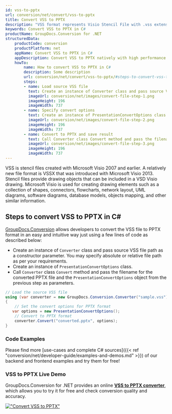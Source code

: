 ```yaml
---
id: vss-to-pptx
url: conversion/net/convert/vss-to-pptx
title: Convert VSS to PPTX
description: "VSS format represents Visio Stencil File with .vss extension. Learn how to convert VSS to PPTX file programmatically in C# language using GroupDocs.Conversion for .NET library."
keywords: Convert VSS to PPTX in C#
productName: GroupDocs.Conversion for .NET
structuredData:
    productCode: conversion
    productPlatform: net
    appName: Convert VSS to PPTX in C#
    appDescription: Convert VSS to PPTX natively with high performance using C# language and server side GroupDocs.Conversion for .NET APIs, without the use of any software like Microsoft or Open Office.
    howTo:
        name: How to convert VSS to PPTX in C# 
        description: Some description
        url: conversion/net/convert/vss-to-pptx/#steps-to-convert-vss-to-pptx-in-c
        steps:
        - name: Load source VSS file 
          text: Create an instance of Converter class and pass source VSS file path as a constructor parameter. You may specify absolute or relative file path as per your requirements. 
          imageUrl: conversion/net/images/convert-file-step-1.png
          imageHeight: 196
          imageWidth: 737
        - name: Specify convert options 
          text: Create an instance of PresentationConvertOptions class.
          imageUrl: conversion/net/images/convert-file-step-2.png
          imageHeight: 196
          imageWidth: 737
        - name: Convert to PPTX and save result 
          text: Call Converter class Convert method and pass the filename for the converted HTML file and the PresentationConvertOptions object from the previous step as parameters.
          imageUrl: conversion/net/images/convert-file-step-3.png
          imageHeight: 196
          imageWidth: 737
---
```


VSS is stencil files created with Microsoft Visio 2007 and earlier. A relatively new file format is VSSX that was introduced with Microsoft Visio 2013. Stencil files provide drawing objects that can be included in a VSD Visio drawing. Microsoft Visio is used for creating drawing elements such as a collection of shapes, connectors, flowcharts, network layout, UML diagrams, software diagrams, database models, objects mapping, and other similar information.

## Steps to convert VSS to PPTX in C#

[GroupDocs.Conversion](https://products.groupdocs.com/conversion/net) allows developers to convert the VSS file to PPTX format in an easy and intuitive way just using a few lines of code as described below:

* Create an instance of `Converter` class and pass source VSS file path as a constructor parameter. You may specify absolute or relative file path as per your requirements. 
* Create an instance of `PresentationConvertOptions` class.
* Call `Converter` class `Convert` method and pass the filename for the converted PPTX file and the `PresentationConvertOptions` object from the previous step as parameters.

```csharp
// Load the source VSS file
using (var converter = new GroupDocs.Conversion.Converter("sample.vss"))
{
    // Set the convert options for PPTX format
   var options = new PresentationConvertOptions();
    // Convert to PPTX format
    converter.Convert("converted.pptx", options);
}
```

### Code Examples

Please find more [use-cases and complete C# sources]({{< ref "conversion/net/developer-guide/examples-and-demos.md" >}}) of our backend and frontend examples and try them for free!

### VSS to PPTX Live Demo

GroupDocs.Conversion for .NET provides an online [**VSS to PPTX converter**](https://products.groupdocs.app/conversion/vss-to-pptx), which allows you to try it for free and check conversion quality and accuracy.

[!["Convert VSS to PPTX"](conversion/net/images/convert-to-pptx/convert-vss-to-pptx.png)](https://products.groupdocs.app/conversion/vss-to-pptx)